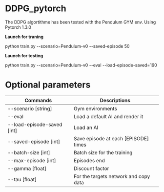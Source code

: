 # DDPG_pytorch

The DDPG algortithme has been tested with the Pendulum GYM env.
Using Pytorch 1.3.0

**Launch for traning**

python train.py --scenario=Pendulum-v0 --saved-episode 50

**Launch for testing**

python train.py --scenario=Pendulum-v0 --eval --load-episode-saved=160

# Optional parameters

| Commands  | Descriptions |
| ------------- | ------------- |
| --scenario [string] | Gym environments  |
| --eval  | Load a default AI and render it  |
| --load-episode-saved [int] | Load an AI  |
| --saved-episode [int] | Save episode at each [EPISODE] times  |
| --batch-size [int] | Batch size for the training  |
| --max-episode [int] | Episodes end  |
| --gamma [float] | Discount factor  |
| --tau [float] | For the targets network and copy data  |
